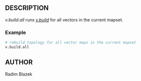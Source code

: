 ## DESCRIPTION

*v.build.all* runs *[v.build](v.build.md)* for all vectors in the
current mapset.

### Example

```sh
# rebuild topology for all vector maps in the current mapset
v.build.all
```

## AUTHOR

Radim Blazek
